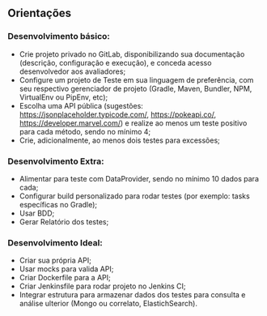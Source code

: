 ## Orientações 

### Desenvolvimento básico: 

- Crie projeto privado no GitLab, disponibilizando sua documentação (descrição,
configuração e execução), e conceda acesso desenvolvedor aos avaliadores;
- Configure um projeto de Teste em sua linguagem de preferência, com seu respectivo
gerenciador de projeto (Gradle, Maven, Bundler, NPM, VirtualEnv ou PipEnv, etc);
- Escolha uma API pública (sugestões: https://jsonplaceholder.typicode.com/,
https://pokeapi.co/, https://developer.marvel.com/) e realize ao menos um teste positivo
para cada método, sendo no mínimo 4;
- Crie, adicionalmente, ao menos dois testes para excessões;

### Desenvolvimento Extra:

- Alimentar para teste com DataProvider, sendo no mínimo 10 dados para cada;
- Configurar build personalizado para rodar testes (por exemplo: tasks específicas no
Gradle);
- Usar BDD;
- Gerar Relatório dos testes;

### Desenvolvimento Ideal:

- Criar sua própria API;
- Usar mocks para valida API;
- Criar Dockerfile para a API;
- Criar Jenkinsfile para rodar projeto no Jenkins CI;
- Integrar estrutura para armazenar dados dos testes para consulta e análise ulterior
(Mongo ou correlato, ElastichSearch).
